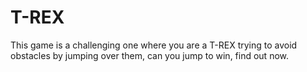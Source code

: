 # T-REX
This game is a challenging one where you are a T-REX trying to avoid obstacles by jumping over them, can you jump to win, find out now.
